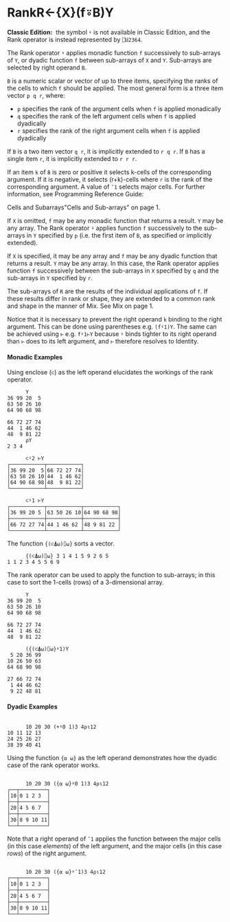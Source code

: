 




<h1 class="heading"><span class="name">Rank</span><span class="command">R←{X}(f⍤B)Y</span></h1>

**Classic Edition:**  the symbol `⍤` is not available in Classic Edition, and the Rank operator is instead represented by `⎕U2364`.


The Rank operator `⍤` applies monadic function `f` successively to sub-arrays of `Y`, or dyadic function `f` between sub-arrays of `X` and `Y`. Sub-arrays are selected by right operand `B`.



`B` is a numeric scalar or vector of up to three items, specifying the ranks of the cells to which `f` should be applied. The most general form is a three item vector `p q r`, where:

- `p` specifies the rank of the argument cells when `f` is applied monadically
- `q` specifies the rank of the left argument cells when `f` is applied dyadically
- `r` specifies the rank of the right argument cells when `f` is applied dyadically

If `B` is a two item vector `q r`, it is implicitly extended to `r q r`. If  `B` has a single item `r`, it is implicitly extended to `r r r`.


If an item `k` of `B` is zero or positive it selects k-cells of the corresponding argument. If it is negative, it selects (r+k)-cells where `r` is the rank of the corresponding argument. A value of `¯1` selects major cells.  For further information, see 
Programming Reference Guide: 

Cells and Subarrays"Cells and Sub-arrays" on page 1.


If `X` is omitted, `f` may be any monadic function that returns a result. `Y` may be any array. The Rank operator `⍤` applies function `f` successively to the sub-arrays in `Y` specified by `p` (i.e. the first item of `B`, as specified or implicitly extended).


If `X` is specified, it may be any array and `f` may be any dyadic function that returns a result. `Y` may be any array. In this case, the Rank operator applies function `f` successively between the sub-arrays in `X` specified by `q` and the sub-arrays in `Y` specified by `r`.


The sub-arrays of `R` are the results of the individual applications of `f`. If these results differ in rank or shape, they are extended to a common rank and shape in the manner of Mix. See Mix on page 1.


Notice that it is necessary to prevent the right operand `k` binding to the right argument. This can be done using parentheses e.g. `(f⍤1)Y`. The same can be achieved using  `⊢` e.g. `f⍤1⊢Y` because `⍤` binds tighter to its right operand than `⊢` does to its left argument, and `⊢` therefore resolves to Identity.

#### Monadic Examples


Using enclose (`⊂`) as the left operand elucidates the workings of the rank operator.
```apl
      Y
36 99 20  5
63 50 26 10
64 90 68 98
           
66 72 27 74
44  1 46 62
48  9 81 22
      ⍴Y
2 3 4
```
```apl
      ⊂⍤2 ⊢Y
┌───────────┬───────────┐
│36 99 20  5│66 72 27 74│
│63 50 26 10│44  1 46 62│
│64 90 68 98│48  9 81 22│
└───────────┴───────────┘
```
```apl
      ⊂⍤1 ⊢Y
┌───────────┬───────────┬───────────┐
│36 99 20 5 │63 50 26 10│64 90 68 98│
├───────────┼───────────┼───────────┤
│66 72 27 74│44 1 46 62 │48 9 81 22 │
└───────────┴───────────┴───────────┘
```


The function `{(⊂⍋⍵)⌷⍵}` sorts a vector.
```apl
      {(⊂⍋⍵)⌷⍵} 3 1 4 1 5 9 2 6 5
1 1 2 3 4 5 5 6 9
```


The rank operator can be used to apply the function to sub-arrays; in this case to sort the 1-cells (rows) of a 3-dimensional array.
```apl
      Y
36 99 20  5
63 50 26 10
64 90 68 98
           
66 72 27 74
44  1 46 62
48  9 81 22
```
```apl
      ({(⊂⍋⍵)⌷⍵}⍤1)Y
 5 20 36 99
10 26 50 63
64 68 90 98
           
27 66 72 74
 1 44 46 62
 9 22 48 81
```

#### Dyadic Examples
```apl

      10 20 30 (+⍤0 1)3 4⍴⍳12
10 11 12 13
24 25 26 27
38 39 40 41
```


Using the function `{⍺ ⍵}`  as the left operand demonstrates how the dyadic case of the rank operator works.
```apl

      10 20 30 ({⍺ ⍵}⍤0 1)3 4⍴⍳12
┌──┬─────────┐
│10│0 1 2 3  │
├──┼─────────┤
│20│4 5 6 7  │
├──┼─────────┤
│30│8 9 10 11│
└──┴─────────┘

```


Note that a right operand of `¯1` applies the function between the major cells (in this case *elements*) of the left argument, and the major cells (in this case *rows*) of the right argument.
```apl

      10 20 30 ({⍺ ⍵}⍤¯1)3 4⍴⍳12
┌──┬─────────┐
│10│0 1 2 3  │
├──┼─────────┤
│20│4 5 6 7  │
├──┼─────────┤
│30│8 9 10 11│
└──┴─────────┘

```


